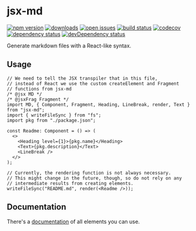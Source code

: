 # jsx-md

[![npm version](https://badge.fury.io/js/jsx-md.svg)](https://npmjs.org/package/jsx-md)
[![downloads](https://img.shields.io/npm/dw/jsx-md.svg)](https://npmjs.org/package/jsx-md)
[![open issues](https://img.shields.io/github/issues-raw/dbartholomae/jsx-md.svg)](https://github.com/dbartholomae/jsx-md/issues)
[![build status](https://github.com/dbartholomae/jsx-md/workflows/Build%20and%20deploy/badge.svg?branch=main)](https://github.com/dbartholomae/jsx-md/actions?query=workflow%3A"Build+and+deploy")
[![codecov](https://codecov.io/gh/dbartholomae/jsx-md/branch/main/graph/badge.svg)](https://codecov.io/gh/dbartholomae/jsx-md)
[![dependency status](https://david-dm.org/dbartholomae/jsx-md.svg?theme=shields.io)](https://david-dm.org/dbartholomae/jsx-md)
[![devDependency status](https://david-dm.org/dbartholomae/jsx-md/dev-status.svg)](https://david-dm.org/dbartholomae/jsx-md?type=dev)

Generate markdown files with a React\-like syntax.

## Usage

```tsx
// We need to tell the JSX transpiler that in this file,
// instead of React we use the custom createElement and Fragment
// functions from jsx-md
/* @jsx MD */
/* @jsxFrag Fragment */
import MD, { Component, Fragment, Heading, LineBreak, render, Text } from "jsx-md";
import { writeFileSync } from "fs";
import pkg from "./package.json";

const Readme: Component = () => (
  <>
    <Heading level={1}>{pkg.name}</Heading>
    <Text>{pkg.description}</Text>
    <LineBreak />
  </>
);

// Currently, the rendering function is not always necessary.
// This might change in the future, though, so do not rely on any
// intermediate results from creating elements.
writeFileSync("README.md", render(<Readme />));
```

## Documentation

There's a [documentation](https://dbartholomae.github.io/jsx-md) of all elements you can use.
